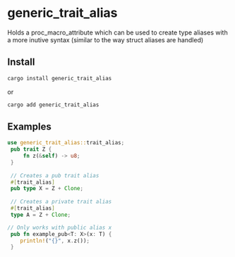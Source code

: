 # generic_trait_alias
Holds a proc_macro_attribute which can be used to create type aliases with a more inutive syntax (similar to the way struct aliases are handled) 

## Install
```bash
cargo install generic_trait_alias
```
or 
```bash
cargo add generic_trait_alias
```

## Examples
```rust
use generic_trait_alias::trait_alias;
 pub trait Z {
     fn z(&self) -> u8;
 }
 
 // Creates a pub trait alias
 #[trait_alias]
 pub type X = Z + Clone;
 
 // Creates a private trait alias
 #[trait_alias]
 type A = Z + Clone;

// Only works with public alias x
 pub fn example_pub<T: X>(x: T) {
    println!("{}", x.z());
 }
```